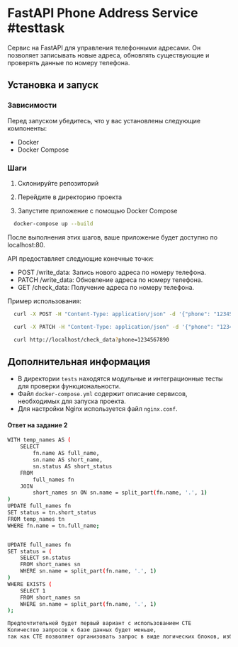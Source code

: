 # FastAPI Phone Address Service #testtask

Cервис на FastAPI для управления телефонными адресами. Он позволяет записывать новые адреса, обновлять существующие и проверять данные по номеру телефона.

## Установка и запуск

### Зависимости

Перед запуском убедитесь, что у вас установлены следующие компоненты:
- Docker
- Docker Compose

### Шаги

1. Склонируйте репозиторий

2. Перейдите в директорию проекта

3. Запустите приложение с помощью Docker Compose
```bash
  docker-compose up --build
```


После выполнения этих шагов, ваше приложение будет доступно по localhost:80.


API предоставляет следующие конечные точки:

- POST /write_data: Запись нового адреса по номеру телефона.
- PATCH /write_data: Обновление адреса по номеру телефона.
- GET /check_data: Получение адреса по номеру телефона.

Пример использования:
```bash
  curl -X POST -H "Content-Type: application/json" -d '{"phone": "1234567890", "address": "address123"}' http://localhost/write_data

  curl -X PATCH -H "Content-Type: application/json" -d '{"phone": "1234567890", "address": "new_address"}' http://localhost/write_data

  curl http://localhost/check_data?phone=1234567890

```

## Дополнительная информация

- В директории `tests` находятся модульные и интеграционные тесты для проверки функциональности.
- Файл `docker-compose.yml` содержит описание сервисов, необходимых для запуска проекта.
- Для настройки Nginx используется файл `nginx.conf`.


#### Ответ на задание 2

```bash
WITH temp_names AS (
    SELECT
        fn.name AS full_name,
        sn.name AS short_name,
        sn.status AS short_status
    FROM
        full_names fn
    JOIN
        short_names sn ON sn.name = split_part(fn.name, '.', 1)
)
UPDATE full_names fn
SET status = tn.short_status
FROM temp_names tn
WHERE fn.name = tn.full_name;


UPDATE full_names fn
SET status = (
    SELECT sn.status
    FROM short_names sn
    WHERE sn.name = split_part(fn.name, '.', 1)
)
WHERE EXISTS (
    SELECT 1
    FROM short_names sn
    WHERE sn.name = split_part(fn.name, '.', 1)
);

Предпочтительней будет первый вариант с использованием CTE
Количество запросов к базе данных будет меньше, 
так как CTE позволяет организовать запрос в виде логических блоков, избегая множественных подзапросов.
